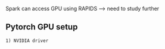 Spark can access GPU using RAPIDS --> need to study further

## Pytorch GPU setup 

    1) NVIDIA driver 